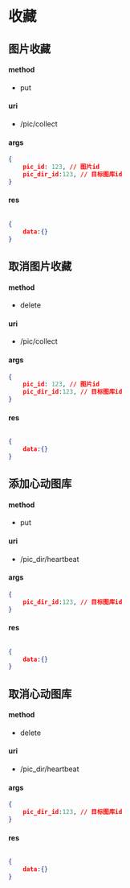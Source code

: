 # 收藏

## 图片收藏

#### method

- put

#### uri

- /pic/collect

#### args

```json
{
    pic_id: 123, // 图片id
    pic_dir_id:123, // 目标图库id
}


```

#### res

```json

{
    data:{}
}

```

## 取消图片收藏

#### method

- delete

#### uri

- /pic/collect

#### args

```json
{
    pic_id: 123, // 图片id
    pic_dir_id:123, // 目标图库id
}

```

#### res

```json

{
    data:{}
}

```


## 添加心动图库

#### method

- put

#### uri

- /pic_dir/heartbeat

#### args

```json
{
    pic_dir_id:123, // 目标图库id
}


```

#### res

```json

{
    data:{}
}

```

## 取消心动图库

#### method

- delete

#### uri

- /pic_dir/heartbeat

#### args

```json
{
    pic_dir_id:123, // 目标图库id
}


```

#### res

```json

{
    data:{}
}

```





